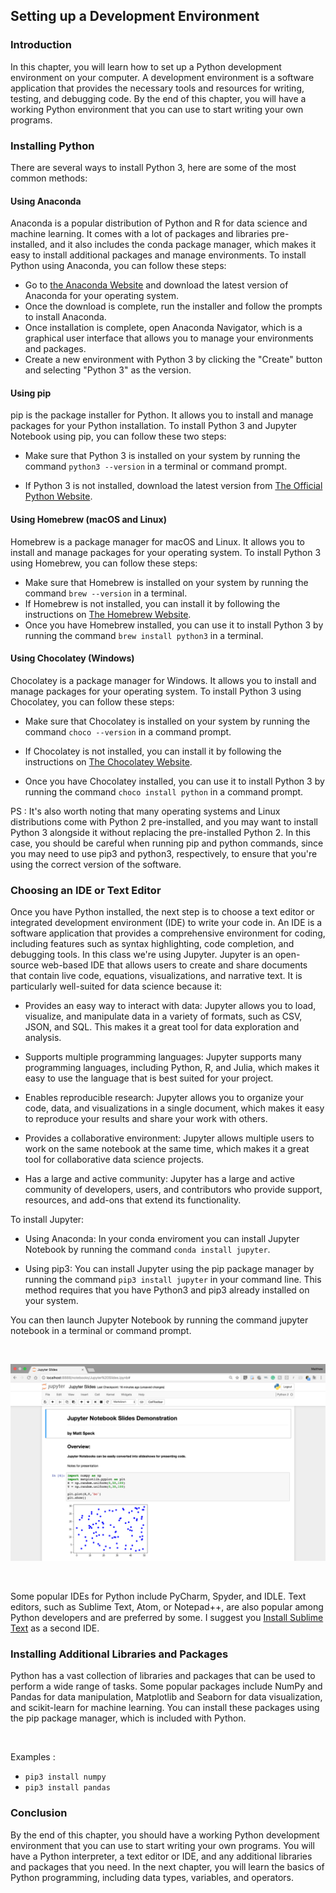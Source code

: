 ## Setting up a Development Environment

### Introduction

In this chapter, you will learn how to set up a Python development environment on your computer. A development environment is a software application that provides the necessary tools and resources for writing, testing, and debugging code. By the end of this chapter, you will have a working Python environment that you can use to start writing your own programs.

### Installing Python

There are several ways to install Python 3, here are some of the most common methods:

#### Using Anaconda

Anaconda is a popular distribution of Python and R for data science and machine learning. It comes with a lot of packages and libraries pre-installed, and it also includes the conda package manager, which makes it easy to install additional packages and manage environments. To install Python using Anaconda, you can follow these steps:

* Go to [the Anaconda Website](https://www.anaconda.com/) and download the latest version of Anaconda for your operating system.
* Once the download is complete, run the installer and follow the prompts to install Anaconda.
* Once installation is complete, open Anaconda Navigator, which is a graphical user interface that allows you to manage your environments and packages.
* Create a new environment with Python 3 by clicking the "Create" button and selecting "Python 3" as the version.


#### Using pip

pip is the package installer for Python. It allows you to install and manage packages for your Python installation. To install Python 3 and Jupyter Notebook using pip, you can follow these two steps:

* Make sure that Python 3 is installed on your system by running the command `python3 --version` in a terminal or command prompt.

* If Python 3 is not installed, download the latest version from [The Official Python Website](https://www.python.org/downloads/).

#### Using Homebrew (macOS and Linux)

Homebrew is a package manager for macOS and Linux. It allows you to install and manage packages for your operating system. To install Python 3 using Homebrew, you can follow these steps:

* Make sure that Homebrew is installed on your system by running the command `brew --version` in a terminal.
* If Homebrew is not installed, you can install it by following the instructions on [The Homebrew Website](https://brew.sh/).
* Once you have Homebrew installed, you can use it to install Python 3 by running the command `brew install python3` in a terminal.

#### Using Chocolatey (Windows)

Chocolatey is a package manager for Windows. It allows you to install and manage packages for your operating system. To install Python 3 using Chocolatey, you can follow these steps:

* Make sure that Chocolatey is installed on your system by running the command `choco --version` in a command prompt.
* If Chocolatey is not installed, you can install it by following the instructions on [The Chocolatey Website](https://chocolatey.org/).

* Once you have Chocolatey installed, you can use it to install Python 3 by running the command `choco install python` in a command prompt.



PS : It's also worth noting that many operating systems and Linux distributions come with Python 2 pre-installed, and you may want to install Python 3 alongside it without replacing the pre-installed Python 2. In this case, you should be careful when running pip and python commands, since you may need to use pip3 and python3, respectively, to ensure that you're using the correct version of the software.

### Choosing an IDE or Text Editor

Once you have Python installed, the next step is to choose a text editor or integrated development environment (IDE) to write your code in. An IDE is a software application that provides a comprehensive environment for coding, including features such as syntax highlighting, code completion, and debugging tools. In this class we're using Jupyter. Jupyter is an open-source web-based IDE that allows users to create and share documents that contain live code, equations, visualizations, and narrative text. It is particularly well-suited for data science because it:

* Provides an easy way to interact with data: Jupyter allows you to load, visualize, and manipulate data in a variety of formats, such as CSV, JSON, and SQL. This makes it a great tool for data exploration and analysis.

* Supports multiple programming languages: Jupyter supports many programming languages, including Python, R, and Julia, which makes it easy to use the language that is best suited for your project.

* Enables reproducible research: Jupyter allows you to organize your code, data, and visualizations in a single document, which makes it easy to reproduce your results and share your work with others.

* Provides a collaborative environment: Jupyter allows multiple users to work on the same notebook at the same time, which makes it a great tool for collaborative data science projects.

* Has a large and active community: Jupyter has a large and active community of developers, users, and contributors who provide support, resources, and add-ons that extend its functionality.

To install Jupyter:

* Using Anaconda: In your conda enviroment you can install Jupyter Notebook by running the command `conda install jupyter`. 

* Using pip3: You can install Jupyter using the pip package manager by running the command `pip3 install jupyter` in your command line. This method requires that you have Python3 and pip3 already installed on your system.


You can then launch Jupyter Notebook by running the command jupyter notebook in a terminal or command prompt.

<br />

![Screenshot](img/jup.png)

<br />

Some popular IDEs for Python include PyCharm, Spyder, and IDLE. Text editors, such as Sublime Text, Atom, or Notepad++, are also popular among Python developers and are preferred by some. I suggest you [Install Sublime Text](https://www.sublimetext.com) as a second IDE.


### Installing Additional Libraries and Packages

Python has a vast collection of libraries and packages that can be used to perform a wide range of tasks. Some popular packages include NumPy and Pandas for data manipulation, Matplotlib and Seaborn for data visualization, and scikit-learn for machine learning. You can install these packages using the pip package manager, which is included with Python.

<br />

Examples : 

* `pip3 install numpy`
* `pip3 install pandas`



### Conclusion

By the end of this chapter, you should have a working Python development environment that you can use to start writing your own programs. You will have a Python interpreter, a text editor or IDE, and any additional libraries and packages that you need. In the next chapter, you will learn the basics of Python programming, including data types, variables, and operators.







